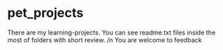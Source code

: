 # pet_projects
There are my learning-projects. You can see readme.txt files inside the most of folders with short review. /n
You are welcome to feedback
